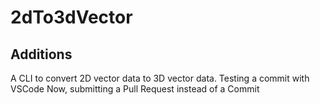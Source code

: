 # 2dTo3dVector
## Additions
A CLI to convert 2D vector data to 3D vector data. 
Testing a commit with VSCode
Now, submitting a Pull Request instead of a Commit